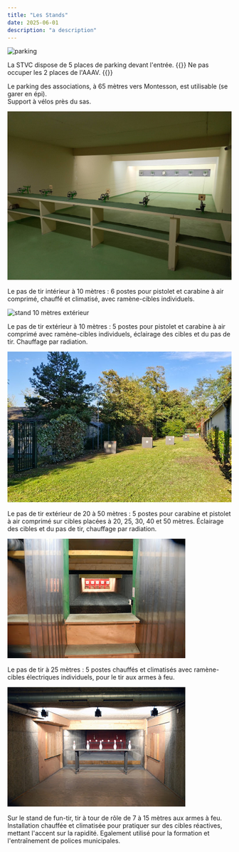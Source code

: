 ```yaml
---
title: "Les Stands"
date: 2025-06-01
description: "a description"
---
```



<img src="/images/stands/parking.jpg" alt="parking">

La STVC dispose de 5 places de parking devant l'entrée.
{{<alert>}}
Ne pas occuper les 2 places de l'AAAV.
{{</alert>}}


Le parking des associations, à 65 mètres vers Montesson, est utilisable (se garer en épi).<br>
Support à vélos près du sas.

<img src="10m.jpg" alt="stand 10 mètres intérieur">

Le pas de tir intérieur à 10 mètres : 6 postes pour pistolet et carabine à air comprimé, chauffé et climatisé, avec ramène-cibles individuels.

<img src="stand2.jpg" alt="stand 10 mètres extérieur">

Le pas de tir extérieur à 10 mètres : 5 postes pour pistolet et carabine à air comprimé avec ramène-cibles individuels, éclairage des cibles et du pas de tir. Chauffage par radiation.

<img src="20-50.jpg" alt="stand 25 mètres">

Le pas de tir extérieur de 20 à 50 mètres : 5 postes pour carabine et pistolet à air comprimé sur cibles placées à 20, 25, 30, 40 et 50 mètres. Éclairage des cibles et du pas de tir, chauffage par radiation.

<img src="tir25m.jpg" alt="stand 25 mètres">

Le pas de tir à 25 mètres : 5 postes chauffés et climatisés avec ramène-cibles électriques individuels, pour le tir aux armes à feu.

<img src="quilles.jpg" alt="fun tir">

Sur le stand de fun-tir, tir à tour de rôle de 7 à 15 mètres aux armes à feu. Installation chauffée et climatisée pour pratiquer sur des cibles réactives, mettant l'accent sur la rapidité. Egalement utilisé pour la formation et l'entraînement de polices municipales.

